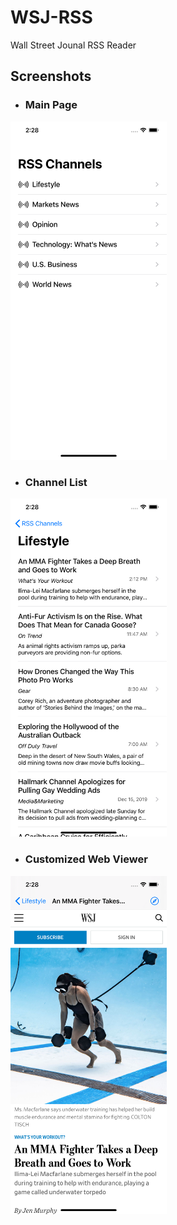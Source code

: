 # WSJ-RSS
Wall Street Jounal RSS Reader

## Screenshots
- ### Main Page
<img src="./Screenshots/Main.png" width="250">

- ### Channel List
<img src="./Screenshots/Channel.png" width="250">

- ### Customized Web Viewer
<img src="./Screenshots/WebViewer.png" width="250">
